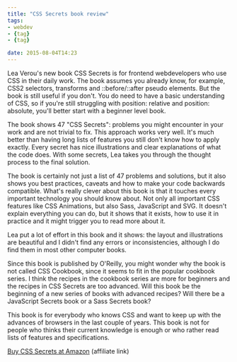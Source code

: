 ```yaml
---
title: "CSS Secrets book review"
tags:
- webdev
- {tag}
- {tag}

date: 2015-08-04T14:23
---
```


Lea Verou's new book CSS Secrets is for frontend webdevelopers who use CSS in their daily work. The book assumes you already know, for example, CSS2 selectors, transforms and ::before/::after pseudo elements. But the book is still useful if you don't. You do need to have a basic understanding of CSS, so if you're still struggling with position: relative and position: absolute, you'll better start with a beginner level book.

The book shows 47 "CSS Secrets": problems you might encounter in your work and are not trivial to fix. This approach works very well. It's much better than having long lists of features you still don't know how to apply exactly. Every secret has nice illustrations and clear explanations of what the code does. With some secrets, Lea takes you through the thought process to the final solution.

The book is certainly not just a list of 47 problems and solutions, but it also shows you best practices, caveats and how to make your code backwards compatible. What's really clever about this book is that it touches every important technology you should know about. Not only all important CSS features like CSS Animations, but also Sass, JavaScript and SVG. It doesn't explain everything you can do, but it shows that it exists, how to use it in practice and it might trigger you to read more about it.

Lea put a lot of effort in this book and it shows: the layout and illustrations are beautiful and I didn't find any errors or inconsistencies, although I do find them in most other computer books.

Since this book is published by O'Reilly, you might wonder why the book is not called CSS Cookbook, since it seems to fit in the popular cookbook series. I think the recipes in the cookbook series are more for beginners and the recipes in CSS Secrets are too advanced. Will this book be the beginning of a new series of books with advanced recipes? Will there be a JavaScript Secrets book or a Sass Secrets book?

This book is for everybody who knows CSS and want to keep up with the advances of browsers in the last couple of years. This book is not for people who thinks their current knowledge is enough or who rather read lists of features and specifications.

<a href="http://www.amazon.com/gp/product/1449372635/ref=as_li_qf_sp_asin_il_tl?ie=UTF8&camp=1789&creative=9325&creativeASIN=1449372635&linkCode=as2&tag=webontwikkela-20&linkId=4RCWSZO32I7Z3XHK" rel="nofollow">Buy CSS Secrets at Amazon</a> (affiliate link)
